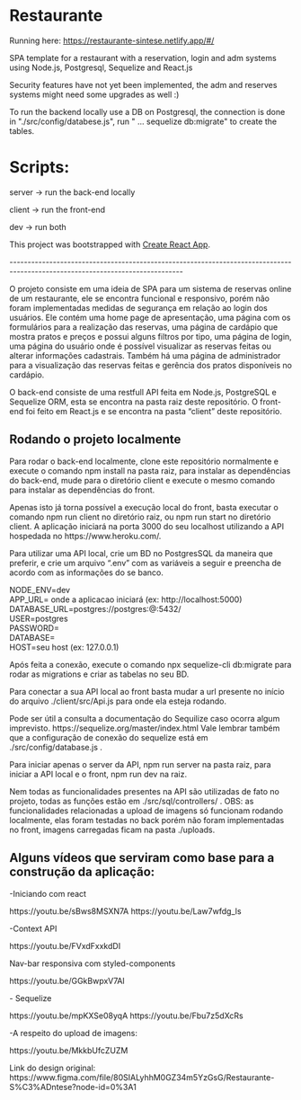 # Restaurante

Running here: https://restaurante-sintese.netlify.app/#/

<p>SPA template for a restaurant with a reservation, login and adm systems using Node.js, Postgresql, Sequelize and React.js</p>

<p>Security features have not yet been implemented, the adm and reserves systems might need some upgrades as well :)</p>

<p>To run the backend locally use a DB on Postgresql, the connection is done in "./src/config/databese.js", run  " ... sequelize db:migrate" to create the tables.</p>

# Scripts:
<p>server -> run the back-end locally</p>
<p>client -> run the front-end</p>
<p>dev -> run both</p>


This project was bootstrapped with [Create React App](https://github.com/facebook/create-react-app).


<p>------------------------------------------------------------------------------------------------------------------------------</p>

<p>O projeto consiste em uma ideia de SPA para um sistema de reservas online de um restaurante, ele se encontra funcional e responsivo, porém não foram implementadas medidas de segurança em relação ao login dos usuários. Ele contém uma home page de apresentação, uma página com os formulários para a realização das reservas, uma página de cardápio que mostra pratos e preços e possui alguns filtros por tipo, uma página de login, uma página do usuário onde é possível visualizar as reservas feitas ou alterar informações cadastrais. Também há uma página de administrador para a visualização das reservas feitas e gerência dos pratos disponíveis no cardápio.</p>

<p> O back-end consiste de uma restfull API feita em Node.js, PostgreSQL e Sequelize ORM, esta se encontra na pasta raiz deste repositório. O front-end foi feito em React.js e se encontra na pasta “client” deste repositório. </p>

<h2>Rodando o projeto localmente</h2>

<p>Para rodar o back-end localmente, clone este repositório normalmente e execute o comando npm install na pasta raiz, para instalar as dependências do back-end, mude para o diretório client e execute o mesmo comando para instalar as dependências do front. </p>

<p>Apenas isto já torna possível a execução local do front, basta executar o comando npm run client no diretório raiz, ou npm run start no diretório client. A aplicação iniciará na porta 3000 do seu localhost utilizando a API hospedada no https://www.heroku.com/.</p>

<p>Para utilizar uma API local, crie um BD no PostgresSQL da maneira que preferir, e crie um arquivo “.env” com as variáveis a seguir e preencha de acordo com as informações do se banco.</p>

<p>
NODE_ENV=dev <br>
APP_URL= onde a aplicacao iniciará (ex: http://localhost:5000) <br>
DATABASE_URL=postgres://postgres:<sua senha>@<seu host>:5432/<nome do seu banco> <br>
USER=postgres <br>
PASSWORD=<sua senha> <br>
DATABASE=<nome do seu banco> <br>
HOST=seu host (ex: 127.0.0.1)
</p>

<p>Após feita a conexão, execute o comando npx sequelize-cli db:migrate para rodar as migrations e criar as tabelas no seu BD.</p>

<p>Para conectar a sua API local ao front basta mudar a url presente no início do arquivo ./client/src/Api.js para onde ela esteja rodando.</p>

<p>Pode ser útil a consulta a documentação do Sequilize caso ocorra algum imprevisto. https://sequelize.org/master/index.html
Vale lembrar também que a configuração de conexão do sequelize está em ./src/config/database.js .</p>

<p>Para iniciar apenas o server da API, npm run server na pasta raiz, para iniciar a API local e o front, npm run dev na raiz.</p>

<p>Nem todas as funcionalidades presentes na API são utilizadas de fato no projeto, todas as funções estão em ./src/sql/controllers/ . OBS: as funcionalidades relacionadas a upload de imagens só funcionam rodando localmente, elas foram testadas no back porém não foram implementadas no front, imagens carregadas ficam na pasta ./uploads.</p>

<h2>Alguns vídeos que serviram como base para a construção da aplicação:</h2>

<p>-Iniciando com react</p>
<a>https://youtu.be/sBws8MSXN7A</a>
<a>https://youtu.be/Law7wfdg_ls</a>

<p>-Context API</p>
<a>https://youtu.be/FVxdFxxkdDI</a>

<p>Nav-bar responsiva com styled-components</p>
<a>https://youtu.be/GGkBwpxV7AI</a>

<p>- Sequelize</p>
<a>https://youtu.be/mpKXSe08yqA</a>
<a>https://youtu.be/Fbu7z5dXcRs</a>

<p>-A respeito do upload de imagens:</p>
<a>https://youtu.be/MkkbUfcZUZM</a>

<p>Link do design original: <a> https://www.figma.com/file/80SIALyhhM0GZ34m5YzGsG/Restaurante-S%C3%ADntese?node-id=0%3A1 </a> </p>

